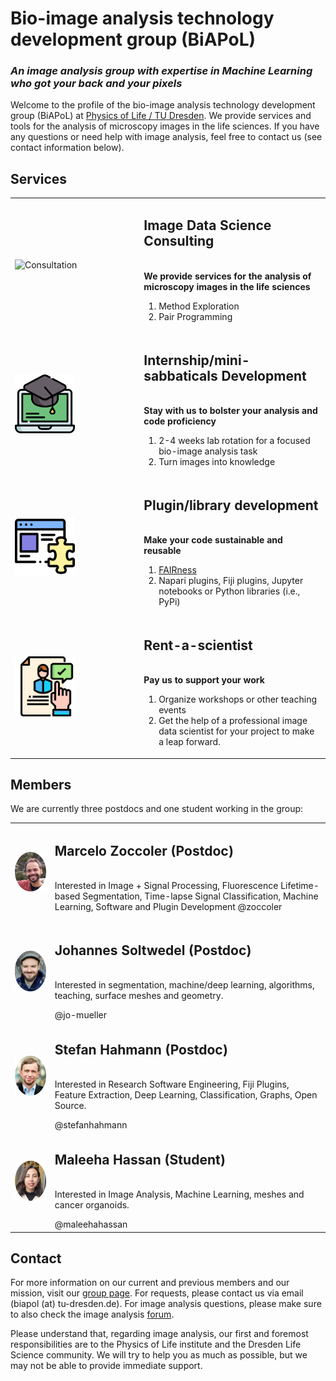 # Bio-image analysis technology development group (BiAPoL)

*<h3>An image analysis group with expertise in Machine Learning who got your back and your pixels</h3>*

Welcome to the profile of the bio-image analysis technology development group (BiAPoL) at [Physics of Life / TU Dresden](https://physics-of-life.tu-dresden.de/). We provide services and tools for the analysis of microscopy images in the life sciences. If you have any questions or need help with image analysis, feel free to contact us (see contact information below).


## Services

| | |
|---|---|
| <img src="[./images/consultation.png](https://github.com/BiAPoL/.github/blob/main/profile/images/consultation.png)" alt="Consultation" style="width:50%">  | <p> <h2>**Image Data Science Consulting** </h2> <br> **We provide services for the analysis of microscopy images in the life sciences** <ol> <li>Method Exploration</li> <li>Pair Programming</li> </ol> <p>|
| <img src="./images/internship.png" alt="Consultation" style="width:50%"> | <p> <h2>**Internship/mini-sabbaticals Development** </h2> <br> **Stay with us to bolster your analysis and code proficiency** <ol> <li>2-4 weeks lab rotation for a focused bio-image analysis task</li> <li>Turn images into knowledge </li> </ol> <p>|
| <img src="./images/plugin.png" alt="Consultation" style="width:50%"> | <p> <h2>**Plugin/library development** </h2> <br> **Make your code sustainable and reusable** <ol> <li>[FAIRness](https://www.go-fair.org/fair-principles/)</li> <li>Napari plugins, Fiji plugins, Jupyter notebooks or Python libraries (i.e., PyPi)</li> </ol> <p>|
| <img src="./images/rent.png" alt="Consultation" style="width:50%"> | <p> <h2>**Rent-a-scientist** </h2> <br> **Pay us to support your work** <ol> <li>Organize workshops or other teaching events</li> <li>Get the help of a professional image data scientist for your project to make a leap forward.</li> </ol> <p>|

## Members

We are currently three postdocs and one student working in the group:

| | |
|---|---|
| ![image](./images/marcelo_cropped.png) | <p> <h2>**Marcelo Zoccoler** (Postdoc) </h2> <br> Interested in Image + Signal Processing, Fluorescence Lifetime-based Segmentation, Time-lapse Signal Classification, Machine Learning, Software and Plugin Development @zoccoler </p>|
| ![image](./images/johannes_cropped.png) | <p> <h2>**Johannes Soltwedel** (Postdoc) </h2> <br> Interested in segmentation, machine/deep learning, algorithms, teaching, surface meshes and geometry. </p> @jo-mueller|
| ![image](./images/stefan_cropped.png) | <p> <h2>**Stefan Hahmann** (Postdoc) </h2> <br> Interested in Research Software Engineering, Fiji Plugins, Feature Extraction, Deep Learning, Classification, Graphs, Open Source. </p> @stefanhahmann|
| ![image](./images/maleeha_cropped.png) | <p> <h2>**Maleeha Hassan** (Student) </h2> <br> Interested in Image Analysis, Machine Learning, meshes and cancer organoids. </p> @maleehahassan|

## Contact

For more information on our current and previous members and our mission, visit our [group page](https://physics-of-life.tu-dresden.de/research/core-groups/bio-image-analysis). For requests, please contact us via email (biapol (at) tu-dresden.de). For image analysis questions, please make sure to also check the image analysis [forum](https://forum.image.sc/).

Please understand that, regarding image analysis, our first and foremost responsibilities are to the Physics of Life institute and the Dresden Life Science community. We will try to help you as much as possible, but we may not be able to provide immediate support.
